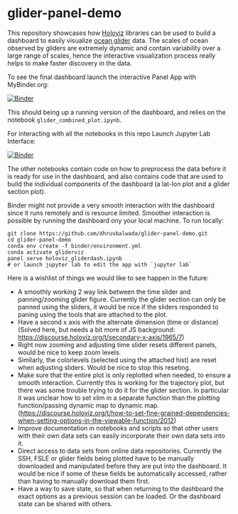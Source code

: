 # glider-panel-demo
This repository showcases how [Holoviz](https://holoviz.org/) libraries can be used to build a dashboard to easily visualize [ocean glider](https://en.wikipedia.org/wiki/Underwater_glider) data. The scales of ocean observed by gliders are extremely dynamic and contain variability over a large range of scales, hence the interactive visualization process really helps to make faster discovery in the data.   
  
To see the final dashboard launch the interactive Panel App with MyBinder.org:  

[![Binder](https://mybinder.org/badge_logo.svg)](https://mybinder.org/v2/gh/dhruvbalwada/glider-panel-demo/main?urlpath=%2Fpanel%2Fglider_combined_plot) 

This should being up a running version of the dashboard, and relies on the notebook `glider_combined_plot.ipynb`.  

For interacting with all the notebooks in this repo Launch Jupyter Lab Interface:  

[![Binder](https://mybinder.org/badge_logo.svg)](https://mybinder.org/v2/gh/dhruvbalwada/glider-panel-demo/main?urlpath=lab) 

The other notebooks contain code on how to preprocess the data before it is ready for use in the dashboard, and also contains code that are used to build the individual components of the dashboard (a lat-lon plot and a glider section plot).  

Binder might not provide a very smooth interaction with the dashboard since it runs remotely and is resource limited. Smoother interaction is possible by running the dashboard ony your local machine. To run locally:
```
git clone https://github.com/dhruvbalwada/glider-panel-demo.git
cd glider-panel-demo 
conda env create -f binder/environment.yml
conda activate gliderviz 
panel serve holoviz_gliderdash.ipynb
# or launch jupyter lab to edit the app with `jupyter lab`
```

Here is a wishlist of things we would like to see happen in the future:

- A smoothly working 2 way link between the time slider and panning/zooming glider figure. Currently the glider section can only be panned using the sliders, it would be nice if the sliders responded to paning using the tools that are attached to the plot.
- Have a second x axis with the alternate dimension (time or distance) (Solved here, but needs a bit more of JS background: https://discourse.holoviz.org/t/secondary-x-axis/1965/7)
- Right now zooming and adjusting time slider resets different panels, would be nice to keep zoom levels.
- Similarly, the colorlevels (selected using the attached hist) are reset when adjusting sliders. Would be nice to stop this reseting.
- Make sure that the entire plot is only replotted when needed, to ensure a smooth interaction. Currently this is working for the trajectory plot, but there was some trouble trying to do it for the glider section. In particular it was unclear how to set xlim in a separate function than the plotting function/passing dynamic map to dynamic map. (https://discourse.holoviz.org/t/how-to-set-fine-grained-dependencies-when-setting-options-in-the-viewable-function/2012)
- Improve documentation in notebooks and scripts so that other users with their own data sets can easily incorporate their own data sets into it.
- Direct access to data sets from online data repositories. Currently the SSH, FSLE or glider fields being plotted have to be manually downloaded and manipulated before they are put into the dashboard. It would be nice if some of these fields be automatically accessed, rather than having to manually download them first.
- Have a way to save state, so that when returning to the dashboard the exact options as a previous session can be loaded. Or the dashboard state can be shared with others. 
